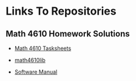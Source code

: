 # Links To Repositories

## Math 4610 Homework Solutions

* [Math 4610 Tasksheets](https://jaxtonw.github.io/math4610)

* [math4610lib](https://github.com/jaxtonw/math4610/tree/master/math4610lib)

* [Software Manual](./math4610/softwareManual/toc.md)
